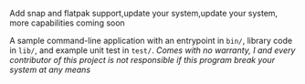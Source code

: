 Add snap and flatpak support,update your system,update your system, more capabilities coming soon 

A sample command-line application with an entrypoint in `bin/`, library code
in `lib/`, and example unit test in `test/`.
*Comes with no warranty, I and every contributor of this project is not responsible if this program break your system at any means*